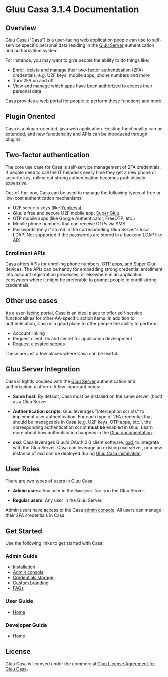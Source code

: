 # Gluu Casa 3.1.4 Documentation

## Overview

Gluu Casa ("Casa") is a user-facing web application people can use to self-service specific personal data residing in the [Gluu Server](https://gluu.org/docs/ce) authentication and authorization system. 

For instance, you may want to give people the ability to do things like:

- Enroll, delete and manage their two-factor authentication (2FA) credentials, e.g. U2F keys, mobile apps, phone numbers and more
- Turn 2FA on and off
- View and manage which apps have been authorized to access their personal data

Casa provides a web portal for people to perform these functions and more. 

## Plugin Oriented

Casa is a plugin-oriented, java web application. Existing functionality can be extended, and new functionality and APIs can be introduced through plugins. 

## Two-factor authentication

The core use case for Casa is self-service management of 2FA credentials. If people need to call the IT helpdesk every time they get a new phone or security key, rolling out strong authentication becomes prohibitively expensive. 

Out-of-the-box, Casa can be used to manage the following types of free or low-cost authentication mechanisms:    

- U2F security keys (like [Yubikeys](https://www.yubico.com/products/yubikey-hardware/))    
- Gluu's free and secure U2F mobile app, [Super Gluu](https://super.gluu.org)   
- OTP mobile apps (like Google Authenticator, FreeOTP, etc.)    
- Mobile phone numbers that can receive OTPs via SMS  
- Passwords (only if stored in the corresponding Gluu Server's local LDAP. Not supported if the passwords are stored in a backend LDAP like AD)      


### Enrollment APIs

Casa offers APIs for enrolling phone numbers, OTP apps, and Super Gluu devices. The APIs can be handy for embedding strong credential enrollment into account registration processes, or elsewhere in an application ecosystem where it might be preferable to prompt people to enroll strong credentials. 

## Other use cases

As a user-facing portal, Casa is an ideal place to offer self-service functionalities for other AA-specific action items. In addition to authentication, Casa is a good place to offer people the ability to perform:

- Account linking
- Request client IDs and secret for application development
- Request elevated scopes

These are just a few places where Casa can be useful. 

## Gluu Server Integration
Casa is tightly coupled with the [Gluu Server](https://gluu.org/docs/ce) authentication and authorization platform. A few important notes:

- **Same host**: By default, Casa must be installed on the same server (host) as a Gluu Server. 

- **Authentication scripts**: Gluu leverages "interception scripts" to implement user authentication. For each type of 2FA credential that should be manageable in Casa (e.g. U2F keys, OTP apps, etc.), the corresponding authentication script **must be** enabled in Gluu. Learn more about how authentication happens in the [Gluu documentation](https://gluu.org/docs/ce/authn-guide/intro/).  

- **oxd**: Casa leverages Gluu's OAuth 2.0 client software, [oxd](https://oxd.gluu.org), to integrate with the Gluu Server. Casa can leverage an existing oxd server, or a new instance of oxd can be deployed during [Gluu Casa installation](./administration/installation.md). 

## User Roles

There are two types of users in Gluu Casa:

- **Admin users**: Any user in the `Managers Group` in the Gluu Server. 

- **Regular users**: Any user in the Gluu Server. 

Admin users have access to the Casa [admin console](./administration/admin-console.md). All users can manage their 2FA credentials in Casa. 

## Get Started

Use the following links to get started with Casa:  

### Admin Guide

  - [Installation](./administration/installation.md)
  - [Admin console](./administration/admin-console.md)
  - [Credentials storage](./administration/credentials-stored.md)        
  - [Custom branding](./administration/custom-branding.md)        
  - [FAQs](./administration/faq.md)            

### User Guide

- [Home](./user-guide.md)

### Developer Guide

- [Home](./developer/index.md)

## License
Gluu Casa is licensed under the commercial [Gluu License Agreement for Gluu Casa](https://github.com/GluuFederation/casa/blob/master/LICENSE.md). 

